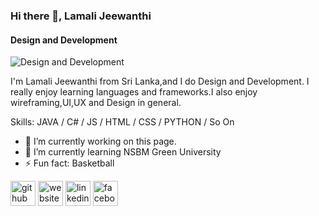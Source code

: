 ### Hi there 👋,  Lamali Jeewanthi
#### Design and Development
![Design and Development](https://www.linkedin.com/in/lamali-jeewanthi-2b03951b9)

I'm Lamali Jeewanthi from Sri Lanka,and I do  Design and Development. I really enjoy learning languages and frameworks.I also enjoy wireframing,UI,UX and Design in general.

Skills:  JAVA / C#  / JS / HTML / CSS / PYTHON / So On

- 🔭 I’m currently working on this page. 
- 🌱 I’m currently learning NSBM Green University 
- ⚡ Fun fact: Basketball 


[<img src='https://cdn.jsdelivr.net/npm/simple-icons@3.0.1/icons/github.svg' alt='github' height='40'>](https://github.com/LamaliJeewanthi)  [<img src='https://cdn.jsdelivr.net/npm/simple-icons@3.0.1/icons/icloud.svg' alt='website' height='40'>](https://github.com/LamaliJeewanthi)  [<img src='https://cdn.jsdelivr.net/npm/simple-icons@3.0.1/icons/linkedin.svg' alt='linkedin' height='40'>](https://www.linkedin.com/in/lamali-jeewanthi-2b03951b9)  [<img src='https://cdn.jsdelivr.net/npm/simple-icons@3.0.1/icons/facebook.svg' alt='facebook' height='40'>](https://www.facebook.com/lamali.jeewanthi)  


